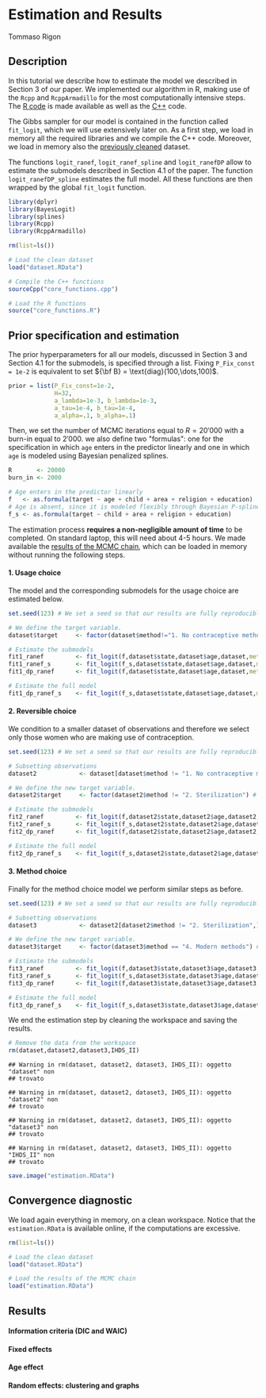 # Estimation and Results
Tommaso Rigon  

## Description

In this tutorial we describe how to estimate the model we described in Section 3 of our paper. We implemented our algorithm in R, making use of the `Rcpp` and `RcppArmadillo` for the most computationally intensive steps. The [R code](https://github.com/tommasorigon/India-SequentiaLogit/blob/master/core_functions.R) is made available as well as the [C++](https://github.com/tommasorigon/India-SequentiaLogit/blob/master/core_functions.cpp) code.

The Gibbs sampler for our model is contained in the function called `fit_logit`, which we will use extensively later on. As a first step, we load in memory all the required libraries and we compile the C++ code. Moreover, we load in memory also the [previously cleaned](https://github.com/tommasorigon/India-SequentiaLogit/blob/master/data-cleaning.md) dataset.

The functions `logit_ranef`, `logit_ranef_spline` and `logit_ranefDP` allow to estimate the submodels described in Section 4.1 of the paper. The function `logit_ranefDP_spline` estimates the full model. All these functions are then wrapped by the global `fit_logit` function. 


```r
library(dplyr)
library(BayesLogit)
library(splines)
library(Rcpp)
library(RcppArmadillo)

rm(list=ls())

# Load the clean dataset
load("dataset.RData")

# Compile the C++ functions
sourceCpp("core_functions.cpp")

# Load the R functions
source("core_functions.R")
```

## Prior specification and estimation

The prior hyperparameters for all our models, discussed in Section 3 and Section 4.1 for the submodels, is specified through a list. Fixing `P_Fix_const = 1e-2` is equivalent to set ${\bf B} = \text{diag}(100,\dots,100)$.


```r
prior = list(P_Fix_const=1e-2, 
             H=32,
             a_lambda=1e-3, b_lambda=1e-3,
             a_tau=1e-4, b_tau=1e-4, 
             a_alpha=.1, b_alpha=.1)
```

Then, we set the number of MCMC iterations equal to $R= 20'000$ with a burn-in equal to $2'000$. we also define two "formulas": one for the specification in which `age` enters in the predictor linearly and one in which `age` is modeled using Bayesian penalized splines.


```r
R       <- 20000
burn_in <- 2000

# Age enters in the predictor linearly
f   <- as.formula(target ~ age + child + area + religion + education)
# Age is absent, since it is modeled flexibly through Bayesian P-splines.
f_s <- as.formula(target ~ child + area + religion + education)
```

The estimation process **requires a non-negligible amount of time** to be completed. On standard laptop, this will need about 4-5 hours. We made available the [results of the MCMC chain](), which can be loaded in memory without running the following steps.

#### 1. Usage choice

The model and the corresponding submodels for the usage choice are estimated below. 


```r
set.seed(123) # We set a seed so that our results are fully reproducible.

# We define the target variable. 
dataset$target     <- factor(dataset$method!="1. No contraceptive method")

# Estimate the submodels
fit1_ranef         <- fit_logit(f,dataset$state,dataset$age,dataset,method="ranef",prior,R,burn_in)
fit1_ranef_s       <- fit_logit(f_s,dataset$state,dataset$age,dataset,method="ranef_s",prior,R,burn_in)
fit1_dp_ranef      <- fit_logit(f,dataset$state,dataset$age,dataset,method="dp_ranef",prior,R,burn_in)

# Estimate the full model
fit1_dp_ranef_s    <- fit_logit(f_s,dataset$state,dataset$age,dataset,method="dp_ranef_s",prior,R,burn_in)
```

#### 2. Reversible choice

We condition to a smaller dataset of observations and therefore we select only those women who are making use of contraception.


```r
set.seed(123) # We set a seed so that our results are fully reproducible.

# Subsetting observations
dataset2            <- dataset[dataset$method != "1. No contraceptive method",]

# We define the new target variable. 
dataset2$target     <- factor(dataset2$method != "2. Sterilization") # table(dataset2$target, dataset2$method)

# Estimate the submodels
fit2_ranef         <- fit_logit(f,dataset2$state,dataset2$age,dataset2,method="ranef",prior,R,burn_in)
fit2_ranef_s       <- fit_logit(f_s,dataset2$state,dataset2$age,dataset2,method="ranef_s",prior,R,burn_in)
fit2_dp_ranef      <- fit_logit(f,dataset2$state,dataset2$age,dataset2,method="dp_ranef",prior,R,burn_in)

# Estimate the full model
fit2_dp_ranef_s    <- fit_logit(f_s,dataset2$state,dataset2$age,dataset2,method="dp_ranef_s",prior,R,burn_in)
```


#### 3. Method choice

Finally for the method choice model we perform similar steps as before.


```r
set.seed(123) # We set a seed so that our results are fully reproducible.

# Subsetting observations
dataset3            <- dataset2[dataset2$method != "2. Sterilization",]

# We define the new target variable. 
dataset3$target     <- factor(dataset3$method == "4. Modern methods") # table(dataset3$target,dataset3$method)

# Estimate the submodels
fit3_ranef         <- fit_logit(f,dataset3$state,dataset3$age,dataset3,method="ranef",prior,R,burn_in)
fit3_ranef_s       <- fit_logit(f_s,dataset3$state,dataset3$age,dataset3,method="ranef_s",prior,R,burn_in)
fit3_dp_ranef      <- fit_logit(f,dataset3$state,dataset3$age,dataset3,method="dp_ranef",prior,R,burn_in)

# Estimate the full model
fit3_dp_ranef_s    <- fit_logit(f_s,dataset3$state,dataset3$age,dataset3,method="dp_ranef_s",prior,R,burn_in)
```

We end the estimation step by cleaning the workspace and saving the results.


```r
# Remove the data from the workspace
rm(dataset,dataset2,dataset3,IHDS_II)
```

```
## Warning in rm(dataset, dataset2, dataset3, IHDS_II): oggetto "dataset" non
## trovato
```

```
## Warning in rm(dataset, dataset2, dataset3, IHDS_II): oggetto "dataset2" non
## trovato
```

```
## Warning in rm(dataset, dataset2, dataset3, IHDS_II): oggetto "dataset3" non
## trovato
```

```
## Warning in rm(dataset, dataset2, dataset3, IHDS_II): oggetto "IHDS_II" non
## trovato
```

```r
save.image("estimation.RData")
```


## Convergence diagnostic

We load again everything in memory, on a clean workspace. Notice that the `estimation.RData` is available online, if the computations are excessive.


```r
rm(list=ls())

# Load the clean dataset
load("dataset.RData")

# Load the results of the MCMC chain
load("estimation.RData")
```


## Results

#### Information criteria (DIC and WAIC)

#### Fixed effects

#### Age effect

#### Random effects: clustering and graphs



